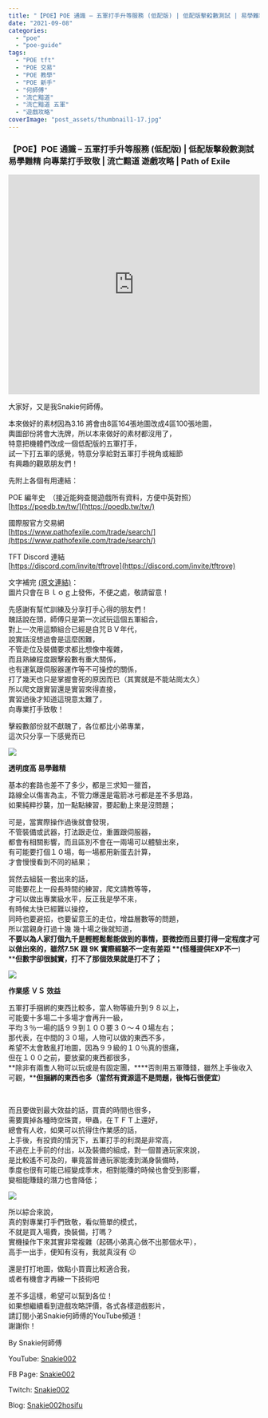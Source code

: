 ```yaml
---
title: "【POE】POE 通識 – 五軍打手升等服務 (低配版) | 低配版擊殺數測試 | 易學難精 向專業打手致敬 | 流亡黯道 遊戲攻略 | Path of Exile"
date: "2021-09-08"
categories: 
  - "poe"
  - "poe-guide"
tags: 
  - "POE tft"
  - "POE 交易"
  - "POE 教學"
  - "POE 新手"
  - "何師傅"
  - "流亡黯道"
  - "流亡黯道 五軍"
  - "遊戲攻略"
coverImage: "post_assets/thumbnail1-17.jpg"
---
```


### 【POE】POE 通識 – 五軍打手升等服務 (低配版) | 低配版擊殺數測試 易學難精 向專業打手致敬 | 流亡黯道 遊戲攻略 | Path of Exile

<iframe width="100%" height="440"src="https://www.youtube.com/embed/8Z6sW7_JZA0"
  title="YouTube video player" frameborder="0" allow="accelerometer; autoplay;
  clipboard-write; encrypted-media; gyroscope; picture-in-picture; web-share"
  referrerpolicy="strict-origin-when-cross-origin" allowfullscreen></iframe>

  
大家好，又是我Snakie何師傅。  

  
本來做好的素材因為3.16 將會由8區164張地圖改成4區100張地圖，  
輿圖部份將會大洗牌，所以本來做好的素材都沒用了，  
特意把機體們改成一個低配版的五軍打手，  
試一下打五軍的感覺，特意分享給對五軍打手視角或細節  
有興趣的觀眾朋友們！  

  
先附上各個有用連結：  

  
POE 編年史　（接近能夠查閱遊戲所有資料，方便中英對照）  
[https://poedb.tw/tw/](https://poedb.tw/tw/)  

  
國際服官方交易網  
[https://www.pathofexile.com/trade/search/](https://www.pathofexile.com/trade/search/)  

  
TFT Discord 連結  
[https://discord.com/invite/tftrove](https://discord.com/invite/tftrove)  

  
文字補完 [(原文連結)](https://snakie002hosifu.blogspot.com/2021/09/071.html)：  
圖片只會在Ｂｌｏｇ上發佈，不便之處，敬請留意！  

  
先感謝有幫忙訓練及分享打手心得的朋友們！  
醜話說在頭，師傅只是第一次試玩這個五軍組合，  
對上一次用這類組合已經是自咒ＢＶ年代，  
說實話沒想過會是這麼困難，  
不管走位及裝備要求都比想像中複雜，  
而且熟練程度跟擊殺數有重大關係，  
也有運氣跟伺服器運作等不可操控的關係，  
打了幾天也只是掌握會死的原因而已（其實就是不能站崗太久）  
所以爬文跟實習還是實習來得直接，  
實習過後才知道這現意太難了，  
向專業打手致敬！  

  
擊殺數部份就不獻醜了，各位都比小弟專業，  
這次只分享一下感覺而已  

  
![](post_assets/Path-of-Exile-Legion.jpg)  

  
**透明度高 易學難精**  

  
基本的套路也差不了多少，都是三求知一獵首，  
路線全以傷害為主，不管力爆還是電箭冰弓都是差不多思路，  
如果純粹抄襲，加一點點練習，要起動上來是沒問題；  

  
可是，當實際操作過後就會發現，  
不管裝備或武器，打法跟走位，重置跟伺服器，  
都會有相關影響，而且區別不會在一兩場可以體驗出來，  
有可能要打個１０場，每一場都用新蛋去計算，  
才會慢慢看到不同的結果；  

  
貿然去組裝一套出來的話，  
可能要花上一段長時間的練習，爬文請教等等，  
才可以做出專業級水平，反正我是學不來，  
有時候太快已經難以操控，  
同時也要避招，也要留意王的走位，增益層數等的問題，  
所以當親身打過十幾 幾十場之後就知道，  
**不要以為人家打個九千是輕輕鬆鬆能做到的事情，****要微控而且要打得一定程度才可以做出來的，****雖然****7.5K** **跟** **9K** **實際經驗不一定有差距** **(****怪種提供****EXP****不一****)  
****但數字卻很誠實，打不了那個效果就是打不了；**  

  
![](post_assets/maxresdefault-1024x576.jpg)  

  
**作業感 ＶＳ 效益**  

  
五軍打手捆綁的東西比較多，當人物等級升到９８以上，  
可能要十多場二十多場才會再升一級，  
平均３％一場的話９９到１００要３０～４０場左右；  
那代表，在中間的３０場，人物可以做的東西不多，  
希望不太會敢亂打地圖，因為９９級的１０％真的很痛，  
但在１００之前，要放棄的東西都很多，  
**除非有兩隻人物可以玩或是有固定團，****否則用五軍賺錢，雖然上手後收入可觀，****但捆綁的東西也多（當然有資源這不是問題，後悔石很便宜）**  

  
   

  
而且要做到最大效益的話，買賣的時間也很多，  
需要賣掉各種時空珠寶，甲蟲，在ＴＦＴ上還好，  
總會有人收，如果可以抗得住作業感的話，  
上手後，有投資的情況下，五軍打手的利潤是非常高，  
不過在上手前的付出，以及裝備的組成，對一個普通玩家來說，  
是比較遙不可及的，畢竟當普通玩家能湊到滿身裝備時，  
季度也很有可能已經變成季末，相對能賺的時候也會受到影響，  
變相能賺錢的潛力也會降低；  

  
![](post_assets/2021-09-03-20-42-20.mp4_snapshot_06.01.823-1024x576.jpg)  

  
所以綜合來說，  
真的對專業打手們致敬，看似簡單的模式，  
不就是買入場費，換裝備，打嗎？  
實機操作下來其實非常複雜（起碼小弟真心做不出那個水平），  
高手一出手，便知有沒有，我就真沒有 ☹  

  
還是打打地圖，做點小買賣比較適合我，  
或者有機會才再練一下技術吧  

  
差不多這樣，希望可以幫到各位！  
如果想繼續看到遊戲攻略評價，各式各樣遊戲影片，  
請訂閱小弟Snakie何師傅的YouTube頻道！  
謝謝你！  

  
By Snakie何師傅  

  
YouTube: [Snakie002](https://www.youtube.com/c/Snakie002/)  

  
FB Page: [Snakie002](https://www.facebook.com/Snakie002/)  

  
Twitch: [Snakie002](https://www.twitch.tv/snakie002/)  

  
Blog: [Snakie002hosifu](https://snakie002hosifu.blog/)
